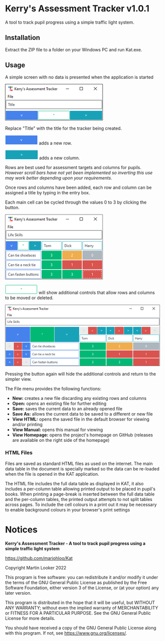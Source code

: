 # Kerry's Assessment Tracker v1.0.1

A tool to track pupil progress using a simple traffic light system.

## Installation

Extract the ZIP file to a folder on your Windows PC and run Kat.exe.

## Usage

A simple screen with no data is presented when the application is started

![](images/new.png) 

Replace "Title" with the title for the tracker being created.

![add_row](images/add_row.png) adds a new row.

![add_col](images/add_col.png) adds a new column.

Rows are best used for assessment targets and columns for pupils. *However scroll bars have not yet been implemented so inverting this use may work better depending upon your requirements.*

Once rows and columns have been added, each row and column can be assigned a title by typing in the entry box.

Each main cell can be cycled through the values 0 to 3 by clicking the button.

![basic](images/basic.png) 

![show_full](images/show_full.png) will show additional controls that allow rows and columns to be moved or deleted.

![full](images/full.png) 

Pressing the button again will hide the additional controls and return to the simpler view.

The File menu provides the following functions:

* **New:** creates a new file discarding any existing rows and columns
* **Open:** opens an existing file for further editing
* **Save:** saves the current data to an already opened file
* **Save As:** allows the current data to be saved to a different or new file
* **View HTML:** opens the saved file in the default browser for viewing and/or printing
* **View Manual:** opens this manual for viewing
* **View Homepage:** opens the project's homepage on GitHub (releases are available on the right side of the homepage)

### HTML Files

Files are saved as standard HTML files as used on the internet. The main data table in the document is specially marked so the data can be re-loaded when the file is opened in the KAT application.

The HTML file includes the full data table as displayed in KAT, it also includes a per-column table allowing printed output to be placed in pupil's books. When printing a page-break is inserted between the full data table and the per-column tables, the printed output attempts to not split tables across pages. To include the cell colours in a print out it may be necessary to enable background colours in your browser's print settings

# Notices

**Kerry's Assessment Tracker - A tool to track pupil progress using a simple traffic light system**

https://github.com/marjohloo/Kat

Copyright Martin Looker 2022

This program is free software: you can redistribute it and/or modify it under the terms of the GNU General Public License as published by the Free Software Foundation, either version 3 of the License, or (at your option) any later version.

This program is distributed in the hope that it will be useful, but WITHOUT ANY WARRANTY; without even the implied warranty of MERCHANTABILITY or FITNESS FOR A PARTICULAR PURPOSE. See the GNU General Public License for more details.

You should have received a copy of the GNU General Public License along with this program. If not, see <https://www.gnu.org/licenses/>.
